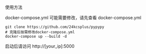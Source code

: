 使用方法

docker-compose.yml 可能需要修改，请先查看 docker-compose.yml

```shell
git clone https://github.com/24kcsplus/pypypy
# 克隆后按需修改docker-compose.yml
docker-compose up --build -d
```

启动后请访问 http://[your_ip]:5000